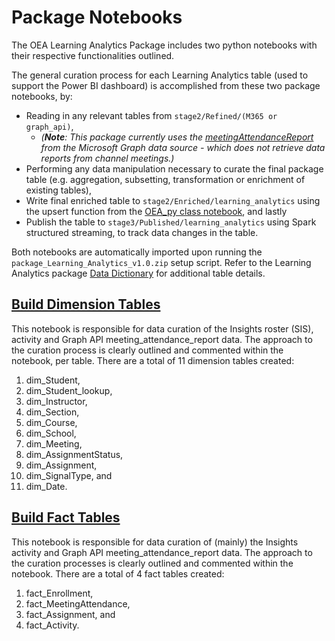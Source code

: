 # Package Notebooks

The OEA Learning Analytics Package includes two python notebooks with their respective functionalities outlined.

The general curation process for each Learning Analytics table (used to support the Power BI dashboard) is accomplished from these two package notebooks, by:
 - Reading in any relevant tables from ```stage2/Refined/(M365 or graph_api)```, 
    * <em>(<strong>Note</strong>: This package currently uses the [meetingAttendanceReport](https://learn.microsoft.com/en-us/graph/api/meetingattendancereport-get?view=graph-rest-1.0&tabs=http) from the Microsoft Graph data source - which does not retrieve data reports from channel meetings.)</em>
 - Performing any data manipulation necessary to curate the final package table (e.g. aggregation, subsetting, transformation or enrichment of existing tables), 
 - Write final enriched table to ```stage2/Enriched/learning_analytics``` using the upsert function from the [OEA_py class notebook](https://github.com/microsoft/OpenEduAnalytics/blob/main/framework/synapse/notebook/OEA_py.ipynb), and lastly
 - Publish the table to ```stage3/Published/learning_analytics``` using Spark structured streaming, to track data changes in the table.
  
Both notebooks are automatically imported upon running the ```package_Learning_Analytics_v1.0.zip``` setup script. Refer to the Learning Analytics package [Data Dictionary](https://github.com/microsoft/OpenEduAnalytics/tree/main/packages/package_catalog/Learning_Analytics/data) for additional table details. 

## [Build Dimension Tables](https://github.com/microsoft/OpenEduAnalytics/blob/main/packages/package_catalog/Learning_Analytics/notebooks/LA_build_dimension_tables.ipynb)
This notebook is responsible for data curation of the Insights roster (SIS), activity and Graph API meeting_attendance_report data. The approach to the curation process is clearly outlined and commented within the notebook, per table. There are a total of 11 dimension tables created: 
1. dim_Student,
2. dim_Student_lookup, 
3. dim_Instructor, 
4. dim_Section, 
5. dim_Course, 
6. dim_School, 
7. dim_Meeting,
8. dim_AssignmentStatus, 
9. dim_Assignment, 
10. dim_SignalType, and
11. dim_Date.

## [Build Fact Tables](https://github.com/microsoft/OpenEduAnalytics/blob/main/packages/package_catalog/Learning_Analytics/notebooks/LA_build_fact_tables.ipynb)
This notebook is responsible for data curation of (mainly) the Insights activity and Graph API meeting_attendance_report data. The approach to the curation processes is clearly outlined and commented within the notebook. There are a total of 4 fact tables created: 
1. fact_Enrollment,
2. fact_MeetingAttendance, 
3. fact_Assignment, and
3. fact_Activity.
